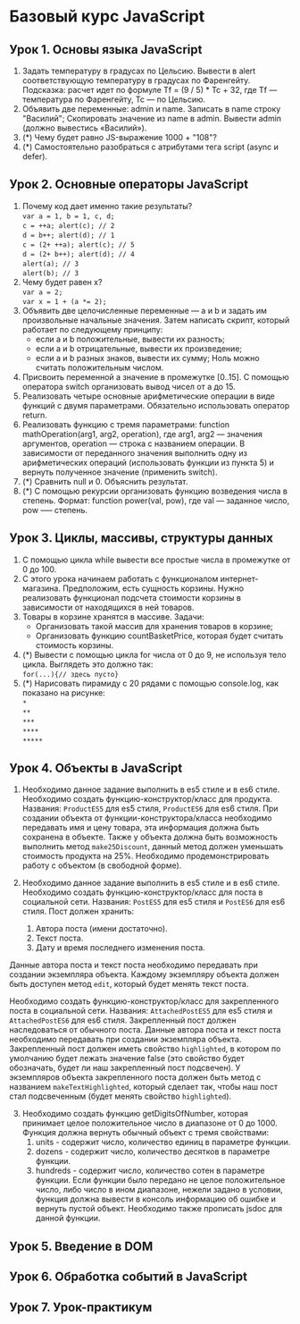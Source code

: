 # Базовый курс JavaScript
## Урок 1. Основы языка JavaScript
1. Задать температуру в градусах по Цельсию. Вывести в alert соответствующую температуру в
градусах по Фаренгейту. Подсказка: расчет идет по формуле Tf = (9 / 5) * Tc + 32, где Tf —
температура по Фаренгейту, Tc — по Цельсию.
2. Объявить две переменные: admin и name. Записать в name строку "Василий"; Скопировать
значение из name в admin. Вывести admin (должно вывестись «Василий»).
3. (*) Чему будет равно JS-выражение 1000 + "108"?
4. (*) Самостоятельно разобраться с атрибутами тега script (async и defer).

## Урок 2. Основные операторы JavaScript
1. Почему код дает именно такие результаты?<br>
`var a = 1, b = 1, c, d;`<br>
`c = ++a; alert(c); // 2`<br>
`d = b++; alert(d); // 1`<br>
`c = (2+ ++a); alert(c); // 5`<br>
`d = (2+ b++); alert(d); // 4`<br>
`alert(a); // 3`<br>
`alert(b); // 3`<br>
2. Чему будет равен x?<br>
`var a = 2;`<br>
`var x = 1 + (a *= 2);`<br>
3. Объявить две целочисленные переменные — a и b и задать им произвольные начальные
значения. Затем написать скрипт, который работает по следующему принципу:
    - если a и b положительные, вывести их разность;
    - если а и b отрицательные, вывести их произведение;
    - если а и b разных знаков, вывести их сумму;
Ноль можно считать положительным числом.
4. Присвоить переменной а значение в промежутке [0..15]. С помощью оператора switch
организовать вывод чисел от a до 15.
5. Реализовать четыре основные арифметические операции в виде функций с двумя
параметрами. Обязательно использовать оператор return.
6. Реализовать функцию с тремя параметрами: function mathOperation(arg1, arg2, operation),
где arg1, arg2 — значения аргументов, operation — строка с названием операции. В
зависимости от переданного значения выполнить одну из арифметических операций
(использовать функции из пункта 5) и вернуть полученное значение (применить switch).
7. (*) Сравнить null и 0. Объяснить результат.
8. (*) С помощью рекурсии организовать функцию возведения числа в степень. Формат: function
power(val, pow), где val — заданное число, pow –— степень.

## Урок 3. Циклы, массивы, структуры данных
1. С помощью цикла while вывести все простые числа в промежутке от 0 до 100.
2. С этого урока начинаем работать с функционалом интернет-магазина. Предположим, есть
 сущность корзины. Нужно реализовать функционал подсчета стоимости корзины в
 зависимости от находящихся в ней товаров.
3. Товары в корзине хранятся в массиве. Задачи:
    - Организовать такой массив для хранения товаров в корзине;
    - Организовать функцию countBasketPrice, которая будет считать стоимость корзины.
4. (*) Вывести с помощью цикла for числа от 0 до 9, не используя тело цикла. Выглядеть это
 должно так:<br>
 `for(...){// здесь пусто}`<br>
5. (*) Нарисовать пирамиду с 20 рядами с помощью console.log, как показано на рисунке:<br>
 `*`<br>
 `**`<br>
 `***`<br>
 `****`<br>
 `*****`<br>

## Урок 4. Объекты в JavaScript
1. Необходимо данное задание выполнить в es5 стиле и в es6 стиле.
 Необходимо создать функцию-конструктор/класс для продукта.
 Названия: `ProductES5` для es5 стиля, `ProductES6` для es6 стиля.
 При создании объекта от функции-конструктора/класса необходимо передавать имя
 и цену товара, эта информация должна быть сохранена в объекте.
 Также у объекта должна быть возможность выполнить метод `make25Discount`, данный
 метод должен уменьшать стоимость продукта на 25%.
 Необходимо продемонстрировать работу с объектом (в свободной форме).

2. Необходимо данное задание выполнить в es5 стиле и в es6 стиле.
 Необходимо создать функцию-конструктор/класс для поста в социальной сети.
 Названия: `PostES5` для es5 стиля и `PostES6` для es6 стиля.
 Пост должен хранить:
    1. Автора поста (имени достаточно).
    2. Текст поста.
    3. Дату и время последнего изменения поста.
    
 Данные автора поста и текст поста необходимо передавать при создании
 экземпляра объекта.
 Каждому экземпляру объекта должен быть доступен метод `edit`, который будет
 менять текст поста.

 Необходимо создать функцию-конструктор/класс для закрепленного поста в
 социальной сети.
 Названия: `AttachedPostES5` для es5 стиля и `AttachedPostES6` для es6 стиля.
 Закрепленный пост должен наследоваться от обычного поста.
 Данные автора поста и текст поста необходимо передавать при создании
 экземпляра объекта.
 Закрепленный пост должен иметь свойство `highlighted`, в котором по умолчанию
 будет лежать значение false (это свойство будет обозначать, будет ли наш
 закрепленный пост подсвечен).
 У экземпляров объекта закрепленного поста должен быть метод с названием
 `makeTextHighlighted`, который сделает так, чтобы наш пост стал подсвеченным
 (будет менять свойство `highlighted`).

3. Необходимо создать функцию getDigitsOfNumber, которая принимает целое
 положительное число в диапазоне от 0 до 1000.
 Функция должна вернуть обычный объект с тремя свойствами:
    1. units - содержит число, количество единиц в параметре функции.
    2. dozens - содержит число, количество десятков в параметре функции.
    3. hundreds - содержит число, количество сотен в параметре функции.
 Если функции было передано не целое положительное число, либо число в ином
 диапазоне, нежели задано в условии, функция должна вывести в консоль информацию
 об ошибке и вернуть пустой объект.
 Необходимо также прописать jsdoc для данной функции.

## Урок 5. Введение в DOM

## Урок 6. Обработка событий в JavaScript

## Урок 7. Урок-практикум